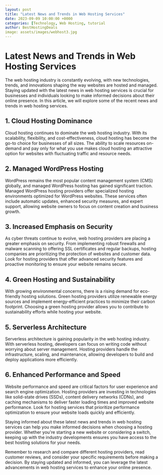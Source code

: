```yaml
---
layout: post
title: "Latest News and Trends in Web Hosting Services"
date: 2023-09-09 10:00:00 +0000
categories: [Technology, Web Hosting, tutorial 
author: BestHostingDeals
image: assets/images/webhost3.jpg
---
```


# Latest News and Trends in Web Hosting Services

The web hosting industry is constantly evolving, with new technologies, trends, and innovations shaping the way websites are hosted and managed. Staying updated with the latest news in web hosting services is crucial for businesses and individuals looking to make informed decisions about their online presence. In this article, we will explore some of the recent news and trends in web hosting services.

## 1. Cloud Hosting Dominance

Cloud hosting continues to dominate the web hosting industry. With its scalability, flexibility, and cost-effectiveness, cloud hosting has become the go-to choice for businesses of all sizes. The ability to scale resources on-demand and pay only for what you use makes cloud hosting an attractive option for websites with fluctuating traffic and resource needs.

## 2. Managed WordPress Hosting

WordPress remains the most popular content management system (CMS) globally, and managed WordPress hosting has gained significant traction. Managed WordPress hosting providers offer specialized hosting environments optimized for WordPress websites. These services often include automatic updates, enhanced security measures, and expert support, allowing website owners to focus on content creation and business growth.

## 3. Increased Emphasis on Security

As cyber threats continue to evolve, web hosting providers are placing a greater emphasis on security. From implementing robust firewalls and malware scanning to offering SSL certificates and regular backups, hosting companies are prioritizing the protection of websites and customer data. Look for hosting providers that offer advanced security features and proactive monitoring to ensure your website remains secure.

## 4. Green Hosting and Sustainability

With growing environmental concerns, there is a rising demand for eco-friendly hosting solutions. Green hosting providers utilize renewable energy sources and implement energy-efficient practices to minimize their carbon footprint. Choosing a green hosting provider allows you to contribute to sustainability efforts while hosting your website.

## 5. Serverless Architecture

Serverless architecture is gaining popularity in the web hosting industry. With serverless hosting, developers can focus on writing code without worrying about server management. Hosting providers handle the infrastructure, scaling, and maintenance, allowing developers to build and deploy applications more efficiently.

## 6. Enhanced Performance and Speed

Website performance and speed are critical factors for user experience and search engine optimization. Hosting providers are investing in technologies like solid-state drives (SSDs), content delivery networks (CDNs), and caching mechanisms to deliver faster loading times and improved website performance. Look for hosting services that prioritize performance optimization to ensure your website loads quickly and efficiently.

Staying informed about these latest news and trends in web hosting services can help you make informed decisions when choosing a hosting provider. Whether you're starting a new website or considering a switch, keeping up with the industry developments ensures you have access to the best hosting solutions for your needs.

Remember to research and compare different hosting providers, read customer reviews, and consider your specific requirements before making a decision. By staying updated and informed, you can leverage the latest advancements in web hosting services to enhance your online presence.